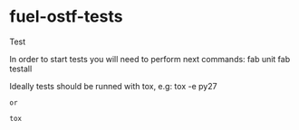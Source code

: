 fuel-ostf-tests
===============
Test

In order to start tests you will need to perform next commands:
    fab unit
    fab testall

Ideally tests should be runned with tox, e.g:
    tox -e py27

    or

    tox

